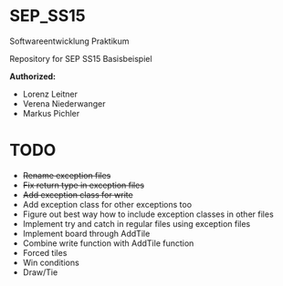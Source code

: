 # SEP_SS15
Softwareentwicklung Praktikum

Repository for SEP SS15 Basisbeispiel

**Authorized:**
* Lorenz Leitner
* Verena Niederwanger
* Markus Pichler

# TODO
* ~~Rename exception files~~
* ~~Fix return type in exception files~~
* ~~Add exception class for write~~
* Add exception class for other exceptions too
* Figure out best way how to include exception classes in other files
* Implement try and catch in regular files using exception files
* Implement board through AddTile
* Combine write function with AddTile function
* Forced tiles
* Win conditions
* Draw/Tie
